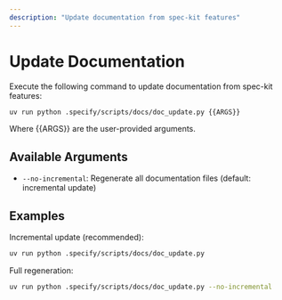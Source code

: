 ```yaml
---
description: "Update documentation from spec-kit features"
---
```


# Update Documentation

Execute the following command to update documentation from spec-kit features:

```bash
uv run python .specify/scripts/docs/doc_update.py {{ARGS}}
```

Where {{ARGS}} are the user-provided arguments.

## Available Arguments

- `--no-incremental`: Regenerate all documentation files (default: incremental update)

## Examples

Incremental update (recommended):
```bash
uv run python .specify/scripts/docs/doc_update.py
```

Full regeneration:
```bash
uv run python .specify/scripts/docs/doc_update.py --no-incremental
```
